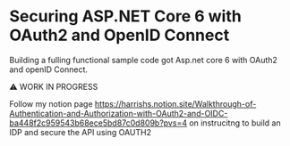 # Securing ASP.NET Core 6 with OAuth2 and OpenID Connect

Building a fulling functional sample code got Asp.net core 6 with OAuth2 and
openID Connect.

⚠️ WORK IN PROGRESS

Follow my notion page
https://harrishs.notion.site/Walkthrough-of-Authentication-and-Authorization-with-OAuth2-and-OIDC-ba448f2c959543b68ece5bd87c0d809b?pvs=4
on instrucitng to build an IDP and secure the API using OAUTH2
